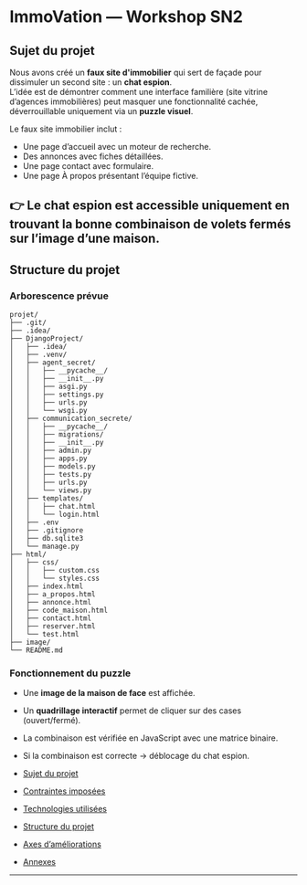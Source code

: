 # ImmoVation — Workshop SN2

## Sujet du projet
Nous avons créé un **faux site d'immobilier** qui sert de façade pour dissimuler un second site : un **chat espion**.  
L’idée est de démontrer comment une interface familière (site vitrine d’agences immobilières) peut masquer une fonctionnalité cachée, déverrouillable uniquement via un **puzzle visuel**.

Le faux site immobilier inclut :  
- Une page d’accueil avec un moteur de recherche.  
- Des annonces avec fiches détaillées.  
- Une page contact avec formulaire.  
- Une page À propos présentant l’équipe fictive.  

👉 Le chat espion est accessible uniquement en trouvant la **bonne combinaison de volets fermés** sur l’image d’une maison.
---
## Structure du projet

### Arborescence prévue
```
projet/
├── .git/                    
├── .idea/                   
├── DjangoProject/           
│   ├── .idea/               
│   ├── .venv/               
│   ├── agent_secret/        
│   │   ├── __pycache__/     
│   │   ├── __init__.py      
│   │   ├── asgi.py          
│   │   ├── settings.py      
│   │   ├── urls.py          
│   │   └── wsgi.py          
│   ├── communication_secrete/ 
│   │   ├── __pycache__/     
│   │   ├── migrations/      
│   │   ├── __init__.py
│   │   ├── admin.py         
│   │   ├── apps.py          
│   │   ├── models.py        
│   │   ├── tests.py         
│   │   ├── urls.py          
│   │   └── views.py         
│   ├── templates/           
│   │   ├── chat.html        
│   │   └── login.html       
│   ├── .env                 
│   ├── .gitignore
│   ├── db.sqlite3           
│   └── manage.py            
├── html/                    
│   ├── css/
│   │   ├── custom.css       
│   │   └── styles.css       
│   ├── index.html
│   ├── a_propos.html
│   ├── annonce.html
│   ├── code_maison.html
│   ├── contact.html
│   ├── reserver.html
│   └── test.html
├── image/                   
└── README.md               

```

### Fonctionnement du puzzle

- Une **image de la maison de face** est affichée.  
- Un **quadrillage interactif** permet de cliquer sur des cases (ouvert/fermé).  
- La combinaison est vérifiée en JavaScript avec une matrice binaire.  
- Si la combinaison est correcte → déblocage du chat espion.

- [Sujet du projet](sujet-projet.md)  
- [Contraintes imposées](contraintes-imposees.md)  
- [Technologies utilisées](technologies-utilisees.md)  
- [Structure du projet](structure-projet.md)  
- [Axes d’améliorations](axes-ameliorations.md)  
- [Annexes](annexes.md)

---
